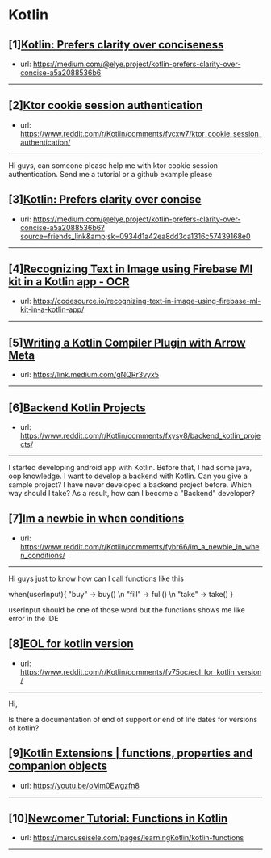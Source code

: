 # Kotlin
## [1][Kotlin: Prefers clarity over conciseness](https://www.reddit.com/r/Kotlin/comments/fyb2lq/kotlin_prefers_clarity_over_conciseness/)
- url: https://medium.com/@elye.project/kotlin-prefers-clarity-over-concise-a5a2088536b6
---

## [2][Ktor cookie session authentication](https://www.reddit.com/r/Kotlin/comments/fycxw7/ktor_cookie_session_authentication/)
- url: https://www.reddit.com/r/Kotlin/comments/fycxw7/ktor_cookie_session_authentication/
---
Hi guys, can someone please help me with ktor cookie session authentication. Send me a tutorial or a github example please
## [3][Kotlin: Prefers clarity over concise](https://www.reddit.com/r/Kotlin/comments/fyaz1e/kotlin_prefers_clarity_over_concise/)
- url: https://medium.com/@elye.project/kotlin-prefers-clarity-over-concise-a5a2088536b6?source=friends_link&amp;sk=0934d1a42ea8dd3ca1316c57439168e0
---

## [4][Recognizing Text in Image using Firebase Ml kit in a Kotlin app - OCR](https://www.reddit.com/r/Kotlin/comments/fyfbak/recognizing_text_in_image_using_firebase_ml_kit/)
- url: https://codesource.io/recognizing-text-in-image-using-firebase-ml-kit-in-a-kotlin-app/
---

## [5][Writing a Kotlin Compiler Plugin with Arrow Meta](https://www.reddit.com/r/Kotlin/comments/fy6i3d/writing_a_kotlin_compiler_plugin_with_arrow_meta/)
- url: https://link.medium.com/gNQRr3vyx5
---

## [6][Backend Kotlin Projects](https://www.reddit.com/r/Kotlin/comments/fxysy8/backend_kotlin_projects/)
- url: https://www.reddit.com/r/Kotlin/comments/fxysy8/backend_kotlin_projects/
---
I started developing android app with Kotlin. Before that, I had some java, oop knowledge. I want to develop a backend with Kotlin. Can you give a sample project? I have never developed a backend project before. Which way should I take? As a result, how can I become a "Backend" developer?
## [7][Im a newbie in when conditions](https://www.reddit.com/r/Kotlin/comments/fybr66/im_a_newbie_in_when_conditions/)
- url: https://www.reddit.com/r/Kotlin/comments/fybr66/im_a_newbie_in_when_conditions/
---
Hi guys just to know how can I call functions like this

when(userInput){
       "buy" -&gt; buy() \n
       "fill" -&gt; full() \n
       "take" -&gt; take()
}

userInput should be one of those word but the functions shows me like error in the IDE
## [8][EOL for kotlin version](https://www.reddit.com/r/Kotlin/comments/fy75oc/eol_for_kotlin_version/)
- url: https://www.reddit.com/r/Kotlin/comments/fy75oc/eol_for_kotlin_version/
---
Hi, 

Is there a documentation of end of support or end of life dates for versions of kotlin?
## [9][Kotlin Extensions | functions, properties and companion objects](https://www.reddit.com/r/Kotlin/comments/fxw8eo/kotlin_extensions_functions_properties_and/)
- url: https://youtu.be/oMm0Ewgzfn8
---

## [10][Newcomer Tutorial: Functions in Kotlin](https://www.reddit.com/r/Kotlin/comments/fy43qg/newcomer_tutorial_functions_in_kotlin/)
- url: https://marcuseisele.com/pages/learningKotlin/kotlin-functions
---


